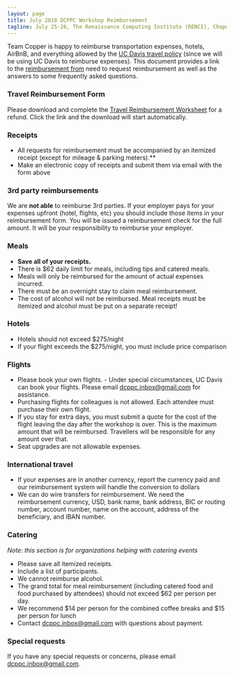 ```yaml
---
layout: page
title: July 2018 DCPPC Workshop Reimbursement
tagline: July 25-26, The Renaissance Computing Institute (RENCI), Chapel Hill, NC 
---
```


Team Copper is happy to reimburse transportation expenses, hotels, AirBnB,
and everything allowed by the [UC Davis travel policy](https://policy.ucop.edu/doc/3420365/BFB-G-28)
(since we will be using UC Davis to reimburse expenses). This document provides a link to the [reimbursement from]((https://github.com/dcppc/2018-july-workshop/raw/master/docs/TravelReimbursementWorksheet.doc)) need to request reimbursement as well as the answers to some frequently asked questions. 

### Travel Reimbursement Form
Please download and complete the [Travel Reimbursement Worksheet](https://github.com/dcppc/2018-july-workshop/raw/master/docs/TravelReimbursementWorksheet.doc) for a refund. Click the link and the download will start automatically. 

### Receipts

- All requests for reimbursement must be accompanied by an itemized receipt (except for mileage & parking meters).**
- Make an electronic copy of receipts and submit them via email with the form above

### 3rd party reimbursements
We are **not able** to reimburse 3rd parties. If your employer pays for your expenses upfront (hotel, flights, etc) you should include those items in your reimbursement form. You will be issued a reimbursement check for the full amount. It will be your responsibility to reimburse your employer.

### Meals
- **Save all of your receipts.** 
- There is $62 daily limit for meals, including tips and catered meals.
- Meals will only be reimbursed for the amount of actual expenses incurred.
- There must be an overnight stay to claim meal reimbursement.
- The cost of alcohol will not be reimbursed. Meal receipts must be itemized and alcohol must be put on a separate receipt!

### Hotels
- Hotels should not exceed $275/night
- If your flight exceeds the $275/night, you must include price comparison

### Flights
- Please book your own flights. - Under special circumstances, UC Davis can book your flights. Please email <dcppc.inbox@gmail.com> for assistance.  
- Purchasing flights for colleagues is not allowed. Each attendee must purchase their own flight. 
- If you stay for extra days, you must submit a quote for the cost of the flight leaving the day after the workshop is over. This is the maximum amount that will be reimbursed. Travellers will be responsible for any amount over that.
- Seat upgrades are not allowable expenses.

### International travel
- If your expenses are in another currency, report the currency paid and our reimbursement system will handle the conversion to dollars
- We can do wire transfers for reimbursement. We need the reimbursement currency, USD, bank name, bank address, BIC or routing number, account number, name on the account, address of the beneficiary, and IBAN number.

### Catering
_Note: this section is for organizations helping with catering events_
- Please save all itemized receipts. 
- Include a list of participants.
- We cannot reimburse alcohol.
- The grand total for meal reimbursement (including catered food and food purchased by attendees) should not exceed $62 per person per day. 
- We recommend $14 per person for the combined coffee breaks and $15 per person for lunch
- Contact <dcppc.inbox@gmail.com> with questions about payment.

### Special requests
If you have any special requests or concerns, please email <dcppc.inbox@gmail.com>.
